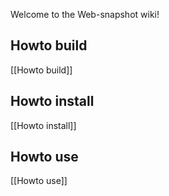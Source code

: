 Welcome to the Web-snapshot wiki!

## Howto build

[[Howto build]]

## Howto install

[[Howto install]]

## Howto use

[[Howto use]]